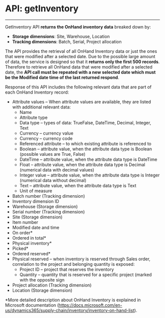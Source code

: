 # API: getInventory
---
GetInventory API **returns the OnHand inventory data** breaked down by:
- **Storage dimensions**: Site, Warehouse, Location
- **Tracking dimensions**: Batch, Serial, Project allocation

The API provides the retrieval of all OnHand Inventory data or just the ones that were modified after a selected date. Due to the possible large amount of data, the service is designed so that it **returns only the first 500 records**. Therefore to retrieve all OnHand data that were modified after a selected date, the **API call must be repeated with a new selected date which must be the Modified date time of the last returned respond**.

Response of this API includes the following relevant data that are part of each OnHand Inventory record:
- Attribute values – When attribute values are available, they are listed with additional relevant data:
  - Name
  - Attribute type
  - Data type – types of data: TrueFalse, DateTime, Decimal, Integer, Text
  - Currency – currency value
  - Currency – currency code
  - Referenced attribute – to which existing attribute is referenced to
  - Boolean – attribute value, when the attribute data type is Boolean (possible values are True, False)
  - DateTime – attribute value, when the attribute data type is DateTime
  - Float – attribute value, when the attribute data type is Decimal (numerical data with decimal values)
  - Integer value – attribute value, when the attribute data type is Integer (numerical data without decimal)
  - Text – attribute value, when the attribute data type is Text
  - Unit of measure
- Batch number (Tracking dimension)
- Inventory dimension ID
- Warehouse (Storage dimension)
- Serial number (Tracking dimension)
- Site (Storage dimension)
- Item number
- Modified date and time
- On order*
- Ordered in total*
- Physical inventory*
- Picked*
- Ordered reserved*
- Physical reserved – when inventory is reserved through Sales order, correlation to the project and belonging quantity is exposed:
  - Project ID – project that reserves the inventory
  - Quantity – quantity that is reserved for a specific project (marked with the opposite sign
- Project allocation (Tracking dimension)
- Location (Storage dimension)

*More detailed description about OnHand Inventory is explained in Microsoft documentation (https://docs.microsoft.com/en-us/dynamics365/supply-chain/inventory/inventory-on-hand-list).

